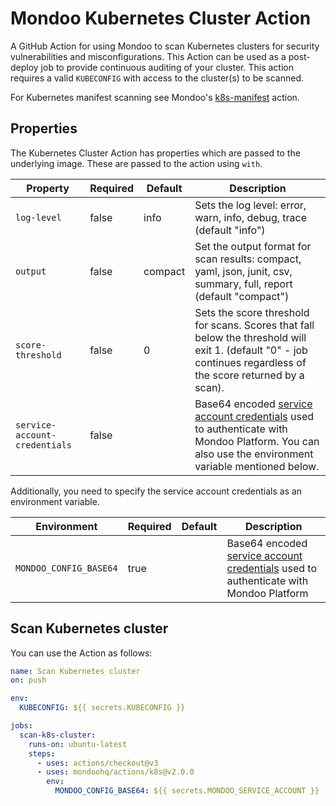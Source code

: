 # Mondoo Kubernetes Cluster Action

A GitHub Action for using Mondoo to scan Kubernetes clusters for security vulnerabilities and misconfigurations. This Action can be used as a post-deploy job to provide continuous auditing of your cluster. This action requires a valid `KUBECONFIG` with access to the cluster(s) to be scanned.

For Kubernetes manifest scanning see Mondoo's [k8s-manifest](../k8s-manifest/) action.

## Properties

The Kubernetes Cluster Action has properties which are passed to the underlying image. These are passed to the action using `with`.

| Property                      | Required | Default | Description                                                                                                                                                                                                                      |
| ----------------------------- | -------- | ------- | -------------------------------------------------------------------------------------------------------------------------------------------------------------------------------------------------------------------------------- |
| `log-level`                   | false    | info    | Sets the log level: error, warn, info, debug, trace (default "info")                                                                                                                                                             |
| `output`                      | false    | compact | Set the output format for scan results: compact, yaml, json, junit, csv, summary, full, report (default "compact")                                                                                                               |
| `score-threshold`             | false    | 0       | Sets the score threshold for scans. Scores that fall below the threshold will exit 1. (default "0" - job continues regardless of the score returned by a scan).                                                                  |
| `service-account-credentials` | false    |         | Base64 encoded [service account credentials](https://mondoo.com/docs/platform/service_accounts/#creating-service-accounts) used to authenticate with Mondoo Platform. You can also use the environment variable mentioned below. |

Additionally, you need to specify the service account credentials as an environment variable.

| Environment            | Required | Default | Description                                                                                                                                                          |
| ---------------------- | -------- | ------- | -------------------------------------------------------------------------------------------------------------------------------------------------------------------- |
| `MONDOO_CONFIG_BASE64` | true     |         | Base64 encoded [service account credentials](https://mondoo.com/docs/platform/service_accounts/#creating-service-accounts) used to authenticate with Mondoo Platform |

## Scan Kubernetes cluster

You can use the Action as follows:

```yaml
name: Scan Kubernetes cluster
on: push

env:
  KUBECONFIG: ${{ secrets.KUBECONFIG }}

jobs:
  scan-k8s-cluster:
    runs-on: ubuntu-latest
    steps:
      - uses: actions/checkout@v3
      - uses: mondoohq/actions/k8s@v2.0.0
        env:
          MONDOO_CONFIG_BASE64: ${{ secrets.MONDOO_SERVICE_ACCOUNT }}
```
